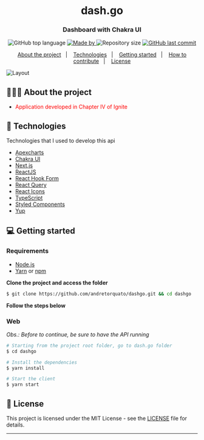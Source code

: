 <h1 align="center">
  dash.go
</h1>

<h3 align="center">
  Dashboard with Chakra UI
</h3>

<p align="center">
  <img alt="GitHub top language" src="https://img.shields.io/github/languages/top/andretorquato/dashgo">

  <a href="https://www.linkedin.com/in/andretorquatoo/">
    <img alt="Made by" src="https://img.shields.io/badge/made%20by-Andre%20Torquato-gree">
  </a>
  
  <img alt="Repository size" src="https://img.shields.io/github/repo-size/andretorquato/dashgo">
  
  <a href="https://github.com/andretorquato/dashgo/commits/main">
    <img alt="GitHub last commit" src="https://img.shields.io/github/last-commit/andretorquato/dashgo">
  </a>
</p>

<p align="center">
  <a href="#-about-the-project">About the project</a>&nbsp;&nbsp;&nbsp;|&nbsp;&nbsp;&nbsp;
  <a href="#-technologies">Technologies</a>&nbsp;&nbsp;&nbsp;|&nbsp;&nbsp;&nbsp;
  <a href="#-getting-started">Getting started</a>&nbsp;&nbsp;&nbsp;|&nbsp;&nbsp;&nbsp;
  <a href="#-how-to-contribute">How to contribute</a>&nbsp;&nbsp;&nbsp;|&nbsp;&nbsp;&nbsp;
  <a href="#-license">License</a>
</p>

<img alt="Layout" src="https://res.cloudinary.com/andretorquato/image/upload/v1621694951/readmes/dashgo_opphdf.jpg">

## 👨🏻‍💻 About the project

- <p style="color: red;">Application developed in Chapter IV of Ignite</p>

## 🚀 Technologies

Technologies that I used to develop this api

- [Apexcharts](https://apexcharts.com/docs/react-charts/)
- [Chakra UI](https://chakra-ui.com/)
- [Next.js](https://nextjs.org/)
- [ReactJS](https://reactjs.org/)
- [React Hook Form](https://react-hook-form.com/)
- [React Query](https://react-query.tanstack.com/)
- [React Icons](https://react-icons.netlify.com/#/)
- [TypeScript](https://www.typescriptlang.org/)
- [Styled Components](https://styled-components.com/)
- [Yup](https://github.com/jquense/yup/)

## 💻 Getting started

### Requirements

- [Node.js](https://nodejs.org/en/)
- [Yarn](https://classic.yarnpkg.com/) or [npm](https://www.npmjs.com/)

**Clone the project and access the folder**

```bash
$ git clone https://github.com/andretorquato/dashgo.git && cd dashgo
```

**Follow the steps below**

### Web

_Obs.: Before to continue, be sure to have the API running_

```bash
# Starting from the project root folder, go to dash.go folder
$ cd dashgo

# Install the dependencies
$ yarn install

# Start the client
$ yarn start
```


## 📝 License

This project is licensed under the MIT License - see the [LICENSE](LICENSE) file for details.

---
